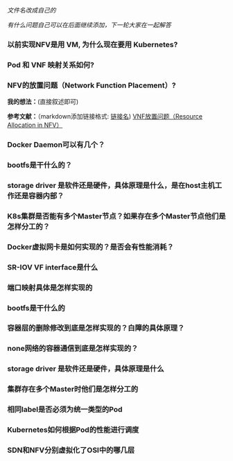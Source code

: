 *文件名改成自己的*

*有什么问题自己可以在后面继续添加，下一轮大家在一起解答*

### 以前实现NFV是用 VM, 为什么现在要用 Kubernetes?

### Pod 和 VNF 映射关系如何?

### NFV的放置问题（Network Function Placement）?

**我的想法：**(直接叙述即可)



**参考文献：**（markdown添加链接格式: [链接名](url))
[VNF放置问题（Resource Allocation in NFV）](https://blog.csdn.net/u013480581/article/details/78461890)

### Docker Daemon可以有几个？

### bootfs是干什么的？

### storage driver 是软件还是硬件，具体原理是什么，是在host主机工作还是容器内部？

### K8s集群是否能有多个Master节点？如果存在多个Master节点他们是怎样分工的？

### Docker虚拟网卡是如何实现的？是否会有性能消耗？

### SR-IOV VF interface是什么

### 端口映射具体是怎样实现的

### bootfs是干什么的

### 容器层的删除修改到底是怎样实现的？白障的具体原理？

### none网络的容器通信到底是怎样实现的？

### storage driver 是软件还是硬件，具体原理是什么

### 集群存在多个Master时他们是怎样分工的

### 相同label是否必须为统一类型的Pod

### Kubernetes如何根据Pod的性能进行调度

### SDN和NFV分别虚拟化了OSI中的哪几层

### 

